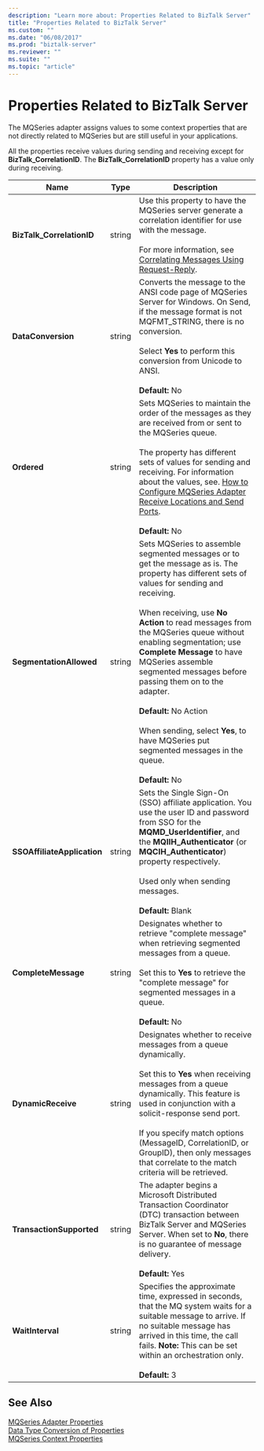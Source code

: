 ```yaml
---
description: "Learn more about: Properties Related to BizTalk Server"
title: "Properties Related to BizTalk Server"
ms.custom: ""
ms.date: "06/08/2017"
ms.prod: "biztalk-server"
ms.reviewer: ""
ms.suite: ""
ms.topic: "article"
---
```

# Properties Related to BizTalk Server
The MQSeries adapter assigns values to some context properties that are not directly related to MQSeries but are still useful in your applications.  
  
 All the properties receive values during sending and receiving except for **BizTalk_CorrelationID**. The **BizTalk_CorrelationID** property has a value only during receiving.  
  
|Name|Type|Description|  
|----------|----------|-----------------|  
|**BizTalk_CorrelationID**|string|Use this property to have the MQSeries server generate a correlation identifier for use with the message.<br /><br /> For more information, see [Correlating Messages Using Request-Reply](../core/correlating-messages-using-request-reply.md).|  
|**DataConversion**|string|Converts the message to the ANSI code page of MQSeries Server for Windows. On Send, if the message format is not MQFMT_STRING, there is no conversion.<br /><br /> Select **Yes** to perform this conversion from Unicode to ANSI.<br /><br /> **Default:** No|  
|**Ordered**|string|Sets MQSeries to maintain the order of the messages as they are received from or sent to the MQSeries queue.<br /><br /> The property has different sets of values for sending and receiving. For information about the values, see. [How to Configure MQSeries Adapter Receive Locations and Send Ports](../core/how-to-configure-mqseries-adapter-receive-locations-and-send-ports.md).<br /><br /> **Default:** No|  
|**SegmentationAllowed**|string|Sets MQSeries to assemble segmented messages or to get the message as is. The property has different sets of values for sending and receiving.<br /><br /> When receiving, use **No Action** to read messages from the MQSeries queue without enabling segmentation; use **Complete Message** to have MQSeries assemble segmented messages before passing them on to the adapter.<br /><br /> **Default:** No Action<br /><br /> When sending, select **Yes**, to have MQSeries put segmented messages in the queue.<br /><br /> **Default:** No|  
|**SSOAffiliateApplication**|string|Sets the Single Sign-On (SSO) affiliate application. You use the user ID and password from SSO for the **MQMD_UserIdentifier**, and the **MQIIH_Authenticator** (or **MQCIH_Authenticator**) property respectively.<br /><br /> Used only when sending messages.<br /><br /> **Default:** Blank|  
|**CompleteMessage**|string|Designates whether to retrieve "complete message" when retrieving segmented messages from a queue.<br /><br /> Set this to **Yes** to retrieve the "complete message" for segmented messages in a queue.<br /><br /> **Default:** No|  
|**DynamicReceive**|string|Designates whether to receive messages from a queue dynamically.<br /><br /> Set this to **Yes** when receiving messages from a queue dynamically. This feature is used in conjunction with a solicit-response send port.<br /><br /> If you specify match options (MessageID, CorrelationID, or GroupID), then only messages that correlate to the match criteria will be retrieved.|  
|**TransactionSupported**|string|The adapter begins a Microsoft Distributed Transaction Coordinator (DTC) transaction between BizTalk Server and MQSeries Server. When set to **No**, there is no guarantee of message delivery.<br /><br /> **Default:** Yes|  
|**WaitInterval**|string|Specifies the approximate time, expressed in seconds, that the MQ system waits for a suitable message to arrive. If no suitable message has arrived in this time, the call fails. **Note:**  This can be set within an orchestration only. <br /><br /> **Default:** 3|  
  
## See Also  
 [MQSeries Adapter Properties](../core/mqseries-adapter-properties.md)   
 [Data Type Conversion of Properties](../core/data-type-conversion-of-properties.md)   
 [MQSeries Context Properties](../core/mqseries-context-properties.md)
